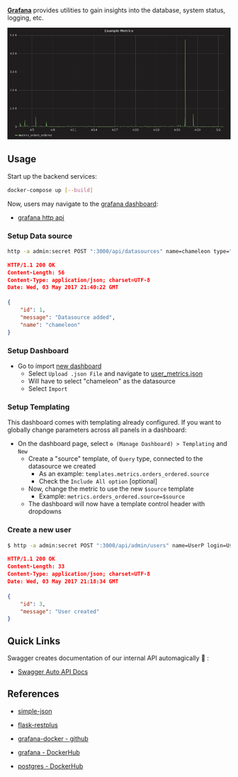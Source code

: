 
**[Grafana](http://grafana.org/)** provides utilities to gain insights into the database, system status, logging, etc.

![Image of metrics](docs/new-dashboard-example.png)

## Usage

Start up the backend services:
```bash
docker-compose up [--build]
```

Now, users may navigate to the [grafana dashboard](http://127.0.0.1:3000/):

* [grafana http api](http://docs.grafana.org/http_api/)
### Setup Data source
```bash
http -a admin:secret POST ":3000/api/datasources" name=chameleon type="grafana-simple-json-datasource" url="http://chameleon:5445/api/" access="proxy" basicAuth:=false
```
```json
HTTP/1.1 200 OK
Content-Length: 56
Content-Type: application/json; charset=UTF-8
Date: Wed, 03 May 2017 21:40:22 GMT

{
    "id": 1, 
    "message": "Datasource added", 
    "name": "chameleon"
}
```

### Setup Dashboard
* Go to import [new dashboard](http://127.0.0.1:3000/dashboard/new?editview=import)
  * Select `Upload .json File` and navigate to [user_metrics.json](dashboards/user_metrics.json)
  * Will have to select "chameleon" as the datasource
  * Select `Import`

### Setup Templating
This dashboard comes with templating already configured. 
If you want to globally change parameters across all panels in a dashboard:
* On the dashboard page, select `⚙ (Manage Dashboard) > Templating` and `New`
  * Create a "source" template, of `Query` type, connected to the datasource we created
    * As an example: `templates.metrics.orders_ordered.source`
    * Check the `Include All option` [optional]
  * Now, change the metric to use the new `$source` template
    * Example: `metrics.orders_ordered.source=$source`
  * The dashboard will now have a template control header with dropdowns


### Create a new user

```bash
$ http -a admin:secret POST ":3000/api/admin/users" name=UserP login=UserP password=pass1
```
```json
HTTP/1.1 200 OK
Content-Length: 33
Content-Type: application/json; charset=UTF-8
Date: Wed, 03 May 2017 21:18:34 GMT

{
    "id": 3, 
    "message": "User created"
}

```

## Quick Links

Swagger creates documentation of our internal API automagically :tada: : 
* [Swagger Auto API Docs](http://127.0.0.1:5445/autodocs)


## References

* [simple-json](https://github.com/grafana/simple-json-datasource)
* [flask-restplus](https://github.com/noirbizarre/flask-restplus)
* [grafana-docker - github](https://github.com/grafana/grafana-docker)

* [grafana - DockerHub](https://hub.docker.com/r/grafana/grafana/)
* [postgres - DockerHub](https://hub.docker.com/_/postgres/)

